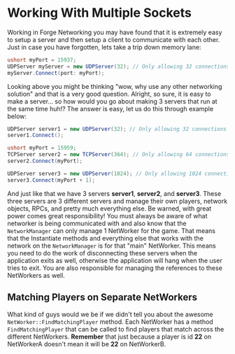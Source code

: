 # Working With Multiple Sockets
Working in Forge Networking you may have found that it is extremely easy to setup a server and then setup a client to communicate with each other. Just in case you have forgotten, lets take a trip down memory lane:

```csharp
ushort myPort = 15937;
UDPServer myServer = new UDPServer(32); // Only allowing 32 connections to this server
myServer.Connect(port: myPort);
```

Looking above you might be thinking "wow, why use any other networking solution" and that is a very good question. Alright, so sure, it is easy to make a server... so how would you go about making 3 servers that run at the same time huh!? The answer is easy, let us do this through example below:

```csharp
UDPServer server1 = new UDPServer(32); // Only allowing 32 connections to this UDP server
server1.Connect();

ushort myPort = 15959;
TCPServer server2 = new TCPServer(364); // Only allowing 64 connections to this TCP server
server2.Connect(myPort);

UDPServer server3 = new UDPServer(1024); // Only allowing 1024 connections to this UDP server
server3.Connect(myPort + 1);
```

And just like that we have 3 servers **server1**, **server2**, and **server3**. These three servers are 3 different servers and manage their own players, network objects, RPCs, and pretty much everything else. Be warned, with great power comes great responsibility! You must always be aware of what networker is being communicated with and also know that the `NetworkManager` can only manage 1 NetWorker for the game. That means that the Instantiate methods and everything else that works with the network on the `NetworkManager` is for that "main" NetWorker. This means you need to do the work of disconnecting these servers when the application exits as well, otherwise the application will hang when the user tries to exit. You are also responsible for managing the references to these NetWorkers as well.

## Matching Players on Separate NetWorkers
What kind of guys would we be if we didn't tell you about the awesome `NetWorker::FindMatchingPlayer` method. Each NetWorker has a method `FindMatchingPlayer` that can be called to find players that match across the different NetWorkers. **Remember** that just because a player is id **22** on NetWorkerA doesn't mean it will be **22** on NetWorkerB.

